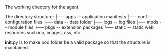 The working directory for the agent.

The directory structure:
├── apps              -- application manifests
├── conf              -- configuration files
├── data              -- data folder
├── logs              -- log files
├── mods              -- module files
├── pkgs              -- extension packages
└── static            -- static web resources such ico, images, css, etc.

__init__.py is to make pod folder be a valid package so that the structure is 
maintained.

